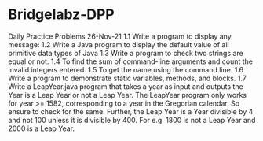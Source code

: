 # Bridgelabz-DPP
Daily Practice Problems 26-Nov-21
1.1 Write a program to display any message:
1.2 Write a Java program to display the default value of all primitive data types of Java
1.3 Write a program to check two strings are equal or not. 
1.4 To find the sum of command-line arguments and count the invalid integers entered.
1.5 To get the name using the command line.
1.6 Write a program to demonstrate static variables, methods, and blocks.
1.7 Write a LeapYear.java program that takes a year as input and outputs the Year is a Leap Year or not a Leap Year.
The LeapYear program only works for year >= 1582, corresponding to a year in the Gregorian calendar. So ensure to check for the same. Further, the Leap Year is a Year divisible by 4 and not 100 unless it is divisible by 400. For e.g. 1800 is not a Leap Year and 2000 is a Leap Year.

